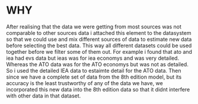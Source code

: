 # WHY
After realising that the data we were getting from most sources was not comparable to other sources data i attached this element to the datasystem so that we could use and mix different sources of data to estimate new data before selecting the best data. This way all different datasets could be used together before we filter some of them out. 
For example i found that ato and iea had evs data but ieas was for iea economys and was very detailed. Whereas the ATO data was for the ATO economys but was not as detailed. So i used the detailed IEA data to estaimte detail for the ATO data. Then since we have a complete set of data from the 8th edition model, but its accuracy is the least trustworthy of any of the data we have, we incorporated this new data into the 8th edition data so that it didnt interfere with other data in that dataset.
